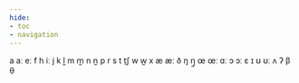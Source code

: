 ```yaml
---
hide:
- toc
- navigation
---
```

a
aː
eː
f
h
iː
j
k
l̰
m
m̰
n
n̰
p
r
s
t
t̠ʃ
w
w̰
x
æ
æː
ð
ŋ
ŋ̰
œ
œː
ɑː
ɔ
ɔː
ɛ
ɪ
ʊ
ʊː
ʌ
ʔ
β
θ
